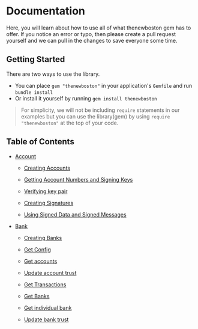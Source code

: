 # Documentation

Here, you will learn about how to use all of what thenewboston gem has to offer. If you notice an error or typo, then please create a pull request yourself and we can pull in the changes to save everyone some time.

## Getting Started

There are two ways to use the library.

- You can place `gem "thenewboston"` in your application's `Gemfile` and run `bundle install`
- Or install it yourself by running `gem install thenewboston`

> For simplicity, we will not be including `require` statements in our examples but you can use the library(gem) by using `require "thenewboston"` at the top of your code.

## Table of Contents

- [Account](account.md#account)

    - [Creating Accounts](account.md#creating-and-updating-accounts)

    - [Getting Account Numbers and Signing Keys](account.md#getting-account-numbers-and-signing-keys)

    - [Verifying key pair](account.md#verifying-key-pair)

    - [Creating Signatures](account.md#creating-signatures)

    - [Using Signed Data and Signed Messages](account.md#using-signed-data-and-signed-messages)

- [Bank](bank.md#bank)

    - [Creating Banks](bank.md#creating-banks)

    - [Get Config](bank.md#get-config)

    - [Get accounts](bank.md#get-accounts)

    - [Update account trust](bank.md#update-account-trust)

  - [Get Transactions](bank.md#get-transactions)

  - [Get Banks](bank.md#get-banks)

  - [Get individual bank](bank.md#get-individual-bank)

  - [Update bank trust](bank.md#update-bank-trust)
